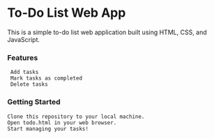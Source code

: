 <h1>To-Do List Web App</h1>
This is a simple to-do list web application built using HTML, CSS, and JavaScript.

<h3>Features</h3>



     Add tasks
     Mark tasks as completed
     Delete tasks    
         

<h3>Getting Started</h3>



    Clone this repository to your local machine.
    Open todo.html in your web browser.
    Start managing your tasks!
